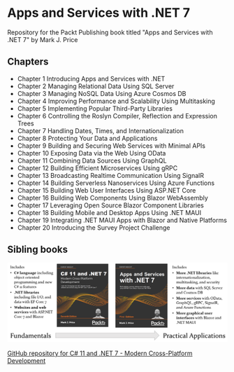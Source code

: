 # Apps and Services with .NET 7
Repository for the Packt Publishing book titled "Apps and Services with .NET 7" by Mark J. Price

## Chapters
- Chapter 1 Introducing Apps and Services with .NET
- Chapter 2 Managing Relational Data Using SQL Server
- Chapter 3 Managing NoSQL Data Using Azure Cosmos DB
- Chapter 4 Improving Performance and Scalability Using Multitasking
- Chapter 5 Implementing Popular Third-Party Libraries
- Chapter 6 Controlling the Roslyn Compiler, Reflection and Expression Trees
- Chapter 7 Handling Dates, Times, and Internationalization
- Chapter 8 Protecting Your Data and Applications
- Chapter 9 Building and Securing Web Services with Minimal APIs
- Chapter 10 Exposing Data via the Web Using OData
- Chapter 11 Combining Data Sources Using GraphQL
- Chapter 12 Building Efficient Microservices Using gRPC
- Chapter 13 Broadcasting Realtime Communication Using SignalR
- Chapter 14 Building Serverless Nanoservices Using Azure Functions
- Chapter 15 Building Web User Interfaces Using ASP.NET Core
- Chapter 16 Building Web Components Using Blazor WebAssembly
- Chapter 17 Leveraging Open Source Blazor Component Libraries
- Chapter 18 Building Mobile and Desktop Apps Using .NET MAUI
- Chapter 19 Integrating .NET MAUI Apps with Blazor and Native Platforms
- Chapter 20 Introducing the Survey Project Challenge

## Sibling books
![Sibling books](B18857_01_01.png)

[GitHub repository for C# 11 and .NET 7 - Modern Cross-Platform Development](https://github.com/markjprice/cs11dotnet7)
